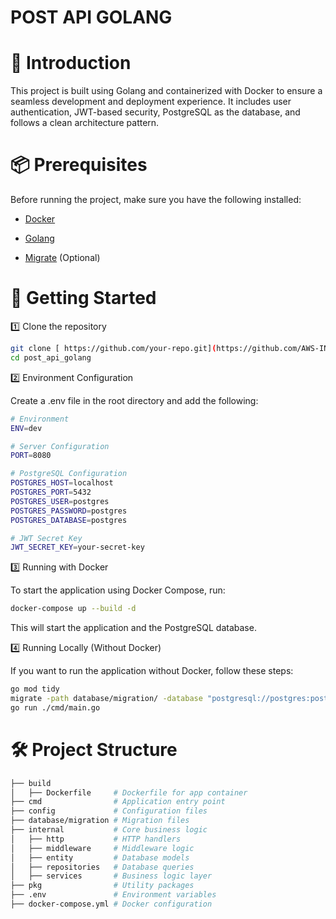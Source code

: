# POST API GOLANG

# 📌 Introduction

This project is built using Golang and containerized with Docker to ensure a seamless development and deployment experience. It includes user authentication, JWT-based security, PostgreSQL as the database, and follows a clean architecture pattern.

# 📦 Prerequisites

Before running the project, make sure you have the following installed:

- [Docker](https://www.docker.com/)

- [Golang](https://go.dev/doc/install)

- [Migrate](https://github.com/golang-migrate/migrate) (Optional)

# 🚀 Getting Started

1️⃣ Clone the repository

```bash
git clone [ https://github.com/your-repo.git](https://github.com/AWS-INTERN-CAKAP/posts_api_golang.git)
cd post_api_golang
```

2️⃣ Environment Configuration

Create a .env file in the root directory and add the following:

```bash
# Environment
ENV=dev

# Server Configuration
PORT=8080

# PostgreSQL Configuration
POSTGRES_HOST=localhost
POSTGRES_PORT=5432
POSTGRES_USER=postgres
POSTGRES_PASSWORD=postgres
POSTGRES_DATABASE=postgres

# JWT Secret Key
JWT_SECRET_KEY=your-secret-key
```

3️⃣ Running with Docker

To start the application using Docker Compose, run:

```bash
docker-compose up --build -d
```
This will start the application and the PostgreSQL database.

4️⃣ Running Locally (Without Docker)

If you want to run the application without Docker, follow these steps:

```bash
go mod tidy
migrate -path database/migration/ -database "postgresql://postgres:postgres@localhost:5432/postgres?sslmode=disable" -verbose up
go run ./cmd/main.go
```

# 🛠️ Project Structure

```bash
├── build
│   ├── Dockerfile     # Dockerfile for app container
├── cmd                # Application entry point
├── config             # Configuration files
├── database/migration # Migration files
├── internal           # Core business logic
│   ├── http           # HTTP handlers
│   ├── middleware     # Middleware logic
│   ├── entity         # Database models
│   ├── repositories   # Database queries
│   ├── services       # Business logic layer
├── pkg                # Utility packages
├── .env               # Environment variables
├── docker-compose.yml # Docker configuration
```



